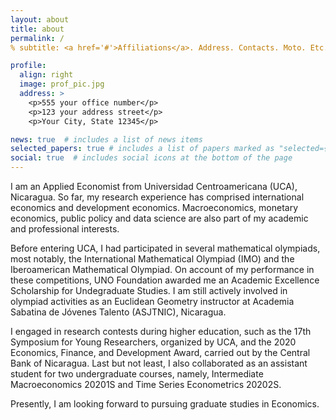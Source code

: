 ```yaml
---
layout: about
title: about
permalink: /
% subtitle: <a href='#'>Affiliations</a>. Address. Contacts. Moto. Etc.

profile:
  align: right
  image: prof_pic.jpg
  address: >
    <p>555 your office number</p>
    <p>123 your address street</p>
    <p>Your City, State 12345</p>

news: true  # includes a list of news items
selected_papers: true # includes a list of papers marked as "selected={true}"
social: true  # includes social icons at the bottom of the page
---
```


I am an Applied Economist from Universidad Centroamericana (UCA), Nicaragua. So far, my research experience has comprised international economics and development economics. Macroeconomics, monetary economics, public policy and data science are also part of my academic and professional interests.

Before entering UCA, I had participated in several mathematical olympiads, most notably, the International Mathematical Olympiad (IMO) and the Iberoamerican Mathematical Olympiad. On account of my performance in these competitions, UNO Foundation awarded me an Academic Excellence Scholarship for Undegraduate Studies. I am still actively involved in olympiad activities as an Euclidean Geometry instructor at Academia Sabatina de Jóvenes Talento (ASJTNIC), Nicaragua.

I engaged in research contests during higher education, such as the 17th Symposium for Young Researchers, organized by UCA, and the 2020 Economics, Finance, and Development Award, carried out by the Central Bank of Nicaragua. Last but not least, I also collaborated as an assistant student for two undergraduate courses, namely, Intermediate Macroeconomics 20201S and Time Series Econometrics 20202S.

Presently, I am looking forward to pursuing graduate studies in Economics.
